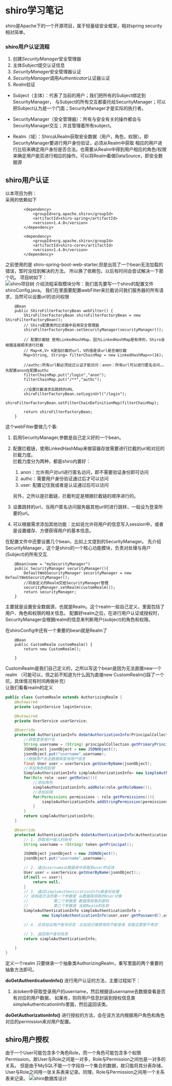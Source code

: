 # shiro学习笔记

shiro是Apache下的一个开源项目，属于轻量级安全框架，相对spring security相对简单。

### shiro用户认证流程
1. 创建*SecurityManager*安全管理器
2. 主体*Subject*提交认证信息
3. *SecurityManager*安全管理器认证
4. *SecurityManager*调用*Authenticator*认证器认证
5. *Realm*验证

- Subject（主体）：代表了当前的用户；我们把所有的Subject绑定到SecurityManager，
与Subject的所有交互都委托给SecurityManager；可以把Subject认为是一个门面；SecurityManager才是实际的执行者。  
          
- SecurityManager（安全管理器）：所有与安全有关的操作都会与SecurityManager交互；并且管理着所有subject。

- Realm（域）：Shiro从Realm获取安全数据（用户，角色，权限）。即SecurityManager要进行用户身份验证，必须从Realm中获取
相应的用户进行比较来确定用户身份是否合法。也需要从Realm中得到用户相应的角色/权限来确定用户能否进行相应的操作。可以将Realm看做DataSource，即安全数据源


## shiro用户认证
以本项目为例：  
采用的依赖如下
```
		<dependency>
			<groupId>org.apache.shiro</groupId>
			<artifactId>shiro-spring</artifactId>
			<version>1.4.0</version>
		</dependency>
		
		<dependency>
			<groupId>org.apache.shiro</groupId>
			<artifactId>shiro-core</artifactId>
			<version>1.4.0</version>
		</dependency>
```        
之前使用的是 shiro-spring-boot-web-starter,但是出现了一个bean无法加载的错误，暂时没找到解决的方法。
所以换了依赖包，以后有时间会尝试解决一下那个坑。
项目树如下：  
![shiro项目树](../../../../../../img/shiro项目树.PNG) 
介绍流程采取模块分布：我们首先要写一个shiro的配置文件shiroConfig.java。
我们在里面要配置webFilter来拦截访问我们服务器的所有请求，当然可以设置url的访问权限
```
    @Bean
    public ShiroFilterFactoryBean webFilter() {
        ShiroFilterFactoryBean shiroFilterFactoryBean = new ShiroFilterFactoryBean();
        // Shiro配置类的过滤器中启用安全管理器
        shiroFilterFactoryBean.setSecurityManager(securityManager());

        // 配置拦截链 使用LinkedHashMap，因为LinkedHashMap是有序的，Shiro会根据连接顺序进行拦截
        // Map<K,V> K是指拦截的url，V的值是该url是否被拦截
        Map<String, String> filterChainMap = new LinkedHashMap<>(16);

        //authc:所有url都必须经过认证才能访问：anon：所有url可以进行匿名访问，，先配置anon在配置authc
        filterChainMap.put("/login","anon");
        filterChainMap.put("/**","authc");

        //设置拦截请求后跳转的URL
        shiroFilterFactoryBean.setLoginUrl("/login");
        shiroFilterFactoryBean.setFilterChainDefinitionMap(filterChainMap);

        return shiroFilterFactoryBean;
    }
```
这个webFilter要做几个事:
1. 启用SecurityManager,参数是自己定义好的一个bean。
2. 配置拦截链，使用LinkedHashMap来做容器存放需要进行拦截的url和对应的拦截力度。  
    拦截力度分为两种，都是shiro内置好：
      
    1. anon：允许用户对url进行匿名访问，即不需要验证身份即可访问
    2. authc：需要用户身份验证通过后才可以访问   
    3. user: 配置记住我或者是认证通过后可以访问
    
    另外，之所以是拦截链，拦截判定是根据拦截链的顺序进行的。 
3. 设置跳转的url，当用户匿名访问服务器其他url时进行跳转，一般设为登录所要的url。
4. 可以根据需求添加其他功能：比如说允许将用户的信息写入session中，或者是设置缓存、方便获得用户的基本信息。  

在配置文件中还要设置几个bean，比如上文提到的SecurityManager。
先介绍SecurityManager，这个是shiro的一个核心功能模块，负责对处理与用户(Subject)的所有交互.
```
    @Bean(name = "mySecurityManager")
    public SecurityManager securityManager(){
        DefaultWebSecurityManager securityManager = new DefaultWebSecurityManager();
        //将自定义的Realm交给SecurityManager管理
        securityManager.setRealm(customRealm());
        return securityManager;
    }
```
主要就是设置安全数据源，也就是Realm。这个realm一般自己定义，里面包括了用户、角色和权限的相关信息。
配置好realm之后，在进行用户认证或授权时，SecurityManager会根据realm的信息来判断用户(subject)的角色和权限。

在shiroConfig中还有一个重要的bean就是Realm了
```
    @Bean
    public CustomRealm customRealm() {
        return new CustomRealm();

    }
```

CustomRealm是我们自己定义的，之所以写这个bean是因为无法直接new一个realm
（可能可以，但之前不知道为什么因为直接new CustomRealm()踩了一个坑，具体情况有时间再做补充）  
让我们看看realm的定义
```java
public class CustomRealm extends AuthorizingRealm {
    @Autowired
    private LoginService loginService;

    @Autowired
    private UserService userService;

    @Override
    protected AuthorizationInfo doGetAuthorizationInfo(PrincipalCollection principalCollection) {
        //获取登录用户名
        String username = (String) principalCollection.getPrimaryPrincipal();
        JSONObject jsonObject = new JSONObject();
        jsonObject.put("username",username);
        //根据用户名去数据库查询用户信息
        final User user = userService.getUserByName(jsonObject);
        //添加角色和权限
        SimpleAuthorizationInfo simpleAuthorizationInfo= new SimpleAuthorizationInfo();
        for(Role role :user.getRoles()){
            //添加角色
            simpleAuthorizationInfo.addRole(role.getRoleName());
            //添加权限
            for(Permissions permissions : role.getPermissions()){
                simpleAuthorizationInfo.addStringPermission(permissions.getPermissionName());
            }
        }
        return simpleAuthorizationInfo;
    }

    @Override
    protected AuthenticationInfo doGetAuthenticationInfo(AuthenticationToken token) throws AuthenticationException {
        // 1. 获取用户输入的账号
        String username = (String) token.getPrincipal();

        JSONObject jsonObject = new JSONObject();
        jsonObject.put("username",username);

        // 2. 通过username从数据库中获取到user的实体
        User user = userService.getUserByName(jsonObject);;
        if(null == user){
            return null;
        }
        // 3. 通过SimpleAuthenticationInfo做身份处理
        // 该构造方法的第一个参数是 从数据库获取的User对象
        //           第二个参数是 数据库获取的密码
        //           第三个参数是 当前Realm的名称
        SimpleAuthenticationInfo simpleAuthenticationInfo =
                new SimpleAuthenticationInfo(user,user.getPassword(),user.getUsername());

        // 4. 应该验证用户账号状态：比如说已被禁用则不能登录 但是这里暂不考虑

        // 5. 返回用户身份信息
        return simpleAuthenticationInfo;

    }
}

```

定义一个realm 只要继承一个抽象类AuthorizingRealm，重写里面的两个重要的抽象方法即可。

**doGetAuthenticationInfo()** 进行用户认证的方法，主要过程如下：
1. 从token中获取登录用户的username，然后根据该username去数据查看是否有对应的用户数据，
    如果有，则将用户信息封装到授权信息类simpleAuthenticationInfo里面，然后返回该类。
    

**doGetAuthorizationInfo()** 进行授权的方法，会在该方法内根据用户角色和角色对应的permission来对用户配置。



## shiro用户授权

由于一个User可能包含多个角色Role，而一个角色可能包含多个权限Permission，故User与Role之间是一对多，Role与Permission之间也是一对多的关系。
但是由于MySQL不能一个字段存一个集合的数据，故只能将其分表存储，User与Role之间用一张关系表来记录。同理，Role与Permission之间用一个关系表来记录。
![shiro数据库设计](../../../../../../img/shiro数据库设计.PNG) 










